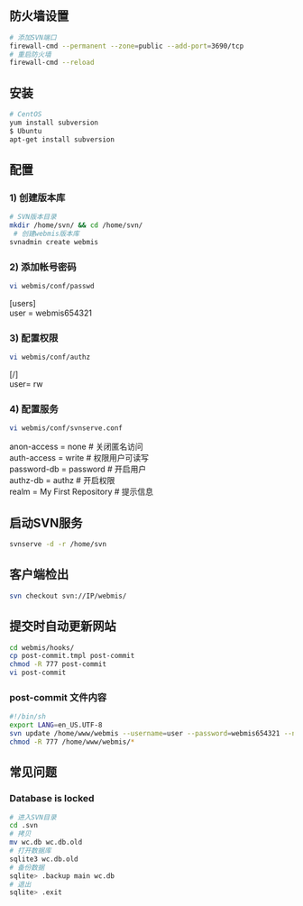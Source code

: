 ## 防火墙设置
``` bash
# 添加SVN端口
firewall-cmd --permanent --zone=public --add-port=3690/tcp
# 重启防火墙
firewall-cmd --reload
```

## 安装
``` bash
# CentOS
yum install subversion
$ Ubuntu
apt-get install subversion
```

## 配置
### 1) 创建版本库
``` bash
# SVN版本目录
mkdir /home/svn/ && cd /home/svn/
 # 创建webmis版本库
svnadmin create webmis
```

### 2) 添加帐号密码
``` bash
vi webmis/conf/passwd
```
[users]<br>
user = webmis654321<br>

### 3) 配置权限
``` bash
vi webmis/conf/authz
```
[/]<br>
user= rw<br>

### 4) 配置服务
``` bash
vi webmis/conf/svnserve.conf
```
anon-access = none  # 关闭匿名访问<br>
auth-access = write  # 权限用户可读写<br>
password-db = password  # 开启用户<br>
authz-db = authz  # 开启权限<br>
realm = My First Repository  # 提示信息<br>

## 启动SVN服务
``` bash
svnserve -d -r /home/svn
```

## 客户端检出
``` bash
svn checkout svn://IP/webmis/
```

## 提交时自动更新网站
``` bash
cd webmis/hooks/
cp post-commit.tmpl post-commit
chmod -R 777 post-commit
vi post-commit
```

### post-commit 文件内容
``` bash
#!/bin/sh
export LANG=en_US.UTF-8
svn update /home/www/webmis --username=user --password=webmis654321 --non-interactive
chmod -R 777 /home/www/webmis/*
```

## 常见问题
### Database is locked
``` bash
# 进入SVN目录
cd .svn
# 拷贝
mv wc.db wc.db.old
# 打开数据库
sqlite3 wc.db.old
# 备份数据
sqlite> .backup main wc.db
# 退出
sqlite> .exit
```
